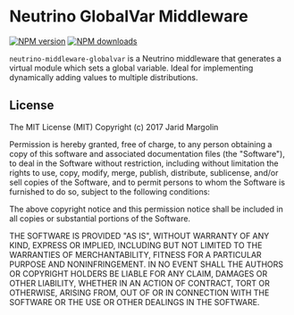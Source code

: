 # Neutrino GlobalVar Middleware
[![NPM version][npm-image]][npm-url] [![NPM downloads][npm-downloads]][npm-url]

`neutrino-middleware-globalvar` is a Neutrino middleware that generates a virtual module which sets a global variable. Ideal for implementing dynamically adding values to multiple distributions.

[npm-image]: https://img.shields.io/npm/v/neutrino-middleware-globalvar.svg
[npm-downloads]: https://img.shields.io/npm/dt/neutrino-middleware-globalvar.svg
[npm-url]: https://npmjs.org/package/neutrino-middleware-globalvar

## License

The MIT License (MIT) Copyright (c) 2017 Jarid Margolin

Permission is hereby granted, free of charge, to any person obtaining a copy of this software and associated documentation files (the "Software"), to deal in the Software without restriction, including without limitation the rights to use, copy, modify, merge, publish, distribute, sublicense, and/or sell copies of the Software, and to permit persons to whom the Software is furnished to do so, subject to the following conditions:

The above copyright notice and this permission notice shall be included in all copies or substantial portions of the Software.

THE SOFTWARE IS PROVIDED "AS IS", WITHOUT WARRANTY OF ANY KIND, EXPRESS OR IMPLIED, INCLUDING BUT NOT LIMITED TO THE WARRANTIES OF MERCHANTABILITY, FITNESS FOR A PARTICULAR PURPOSE AND NONINFRINGEMENT. IN NO EVENT SHALL THE AUTHORS OR COPYRIGHT HOLDERS BE LIABLE FOR ANY CLAIM, DAMAGES OR OTHER LIABILITY, WHETHER IN AN ACTION OF CONTRACT, TORT OR OTHERWISE, ARISING FROM, OUT OF OR IN CONNECTION WITH THE SOFTWARE OR THE USE OR OTHER DEALINGS IN THE SOFTWARE.
